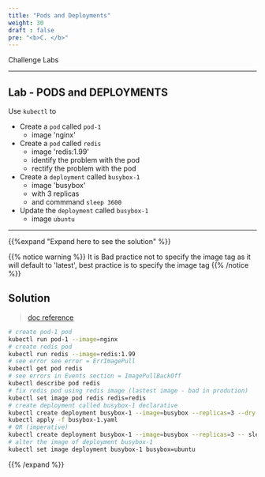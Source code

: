 ```yaml
---
title: "Pods and Deployments"
weight: 30
draft : false
pre: "<b>C. </b>"
---
```


Challenge Labs

---
## Lab - PODS and DEPLOYMENTS

Use `kubectl` to

- Create a `pod` called `pod-1`
  - image 'nginx'
- Create a `pod` called `redis`
  - image 'redis:1.99'  
  - identify the problem with the pod
  - rectify the problem with the pod
- Create a `deployment` called `busybox-1`
  - image 'busybox'  
  - with 3 replicas 
  - and commmand `sleep 3600`
- Update the `deployment` called `busybox-1`
  - image `ubuntu`

---

{{%expand "Expand here to see the solution" %}}

{{% notice warning %}}
It is Bad practice not to specify the image tag as it will default to 'latest', best practice is to specify the image tag
{{% /notice %}}

## Solution

> [doc reference](https://kubernetes.io/docs/concepts/workloads/controllers/deployment/)


```bash
# create pod-1 pod
kubectl run pod-1 --image=nginx
# create redis pod
kubectl run redis --image=redis:1.99
# see error see error = ErrImagePull
kubectl get pod redis
# see errors in Events section = ImagePullBackOff
kubectl describe pod redis 
# fix redis pod using redis image (lastest image - bad in prodution) 
kubectl set image pod redis redis=redis
# create deployment called busybox-1 declarative
kubectl create deployment busybox-1 --image=busybox --replicas=3 --dry-run=client -o yaml -- sleep 3600 > busybox-1.yaml
kubectl apply -f busybox-1.yaml
# OR (imperative)  
kubectl create deployment busybox-1 --image=busybox --replicas=3 -- sleep 3600
# alter the image of deployment busybox-1
kubectl set image deployment busybox-1 busybox=ubuntu

```
{{% /expand %}}
